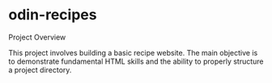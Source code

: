 # odin-recipes

Project Overview

This project involves building a basic recipe website. The main objective is to demonstrate fundamental HTML skills and the ability to properly structure a project directory.
